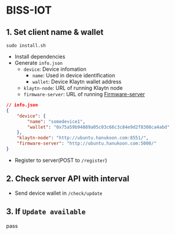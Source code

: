 # BISS-IOT

## 1. Set client name & wallet
    sudo install.sh

- Install dependencies
- Generate `info.json`
    - `device`: Device infomation
        - `name`: Used in device identification
        - `wallet`: Device Klaytn wallet address
    - `klaytn-node`: URL of running Klaytn node
    - `firmware-server`: URL of running [Firmware-server](https://github.com/junhoyeo/BISS-FirmwareServer)

```json
// info.json
{
    "device": {
        "name": "somedevice1",
        "wallet": "0x75a59b94889a05c03c66c3c84e9d2f8308ca4abd"
    },
    "klaytn-node": "http://ubuntu.hanukoon.com:8551/",
    "firmware-server": "http://ubuntu.hanukoon.com:5000/"
}
```

- Register to server(POST to `/register`)

## 2. Check server API with interval

- Send device wallet in `/check/update`

## 3. If `Update available`
pass
